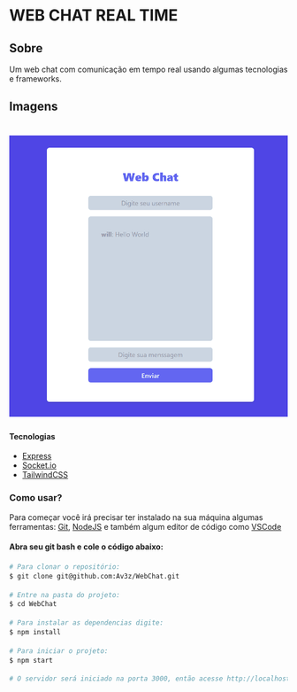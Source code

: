 # WEB CHAT REAL TIME

## Sobre
Um web chat com comunicação em tempo real usando algumas tecnologias e frameworks.

## Imagens

<h1 align="center">
    <img src="webchat.gif" alt="WebChat" title="WebChat"/>
</h1>

#### Tecnologias

- [Express](https://expressjs.com/)
- [Socket.io](https://socket.io/)
- [TailwindCSS](https://tailwindcss.com/)

### Como usar?

Para começar você irá precisar ter instalado na sua máquina algumas ferramentas:
[Git](https://git-scm.com), [NodeJS](https://nodejs.org/en/) e também algum editor de código como
[VSCode](https://code.visualstudio.com/)

#### Abra seu git bash e cole o código abaixo:

```bash
# Para clonar o repositório:
$ git clone git@github.com:Av3z/WebChat.git

# Entre na pasta do projeto:
$ cd WebChat

# Para instalar as dependencias digite:
$ npm install

# Para iniciar o projeto:
$ npm start

# O servidor será iniciado na porta 3000, então acesse http://localhost:3000
``` 